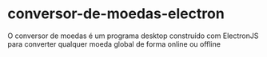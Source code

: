 # conversor-de-moedas-electron

 O conversor de moedas é um programa desktop construído com ElectronJS para converter qualquer moeda global de forma online ou offline
